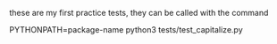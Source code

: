 
these are my first practice tests, they can be called with the command

PYTHONPATH=package-name python3 tests/test_capitalize.py
